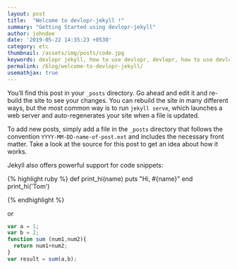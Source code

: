 ```yaml
---
layout: post
title:  "Welcome to devlopr-jekyll !"
summary: "Getting Started using devlopr-jekyll"
author: johndoe
date: '2019-05-22 14:35:23 +0530'
category: etc
thumbnail: /assets/img/posts/code.jpg
keywords: devlopr jekyll, how to use devlopr, devlopr, how to use devlopr-jekyll, devlopr-jekyll tutorial,best jekyll themes
permalink: /blog/welcome-to-devlopr-jekyll/
usemathjax: true
---
```



You’ll find this post in your `_posts` directory. Go ahead and edit it and re-build the site to see your changes. You can rebuild the site in many different ways, but the most common way is to run `jekyll serve`, which launches a web server and auto-regenerates your site when a file is updated.

To add new posts, simply add a file in the `_posts` directory that follows the convention `YYYY-MM-DD-name-of-post.ext` and includes the necessary front matter. Take a look at the source for this post to get an idea about how it works.

Jekyll also offers powerful support for code snippets:

{% highlight ruby %}
def print_hi(name)
  puts "Hi, #{name}"
end
print_hi('Tom')

{% endhighlight %}

or

```javascript
var a = 1;
var b = 2;
function sum (num1,num2){
  return num1+num2;
}
var result = sum(a,b);
```

